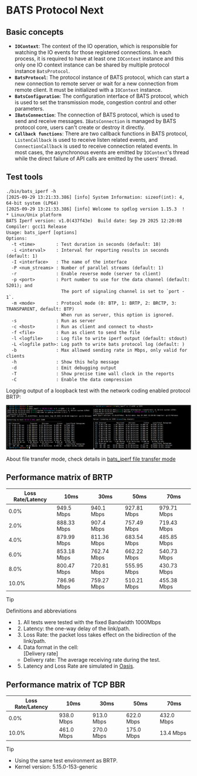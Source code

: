 # BATS Protocol Next

## Basic concepts

- **`IOContext`**:
  The context of the IO operation, which is responsible for watching the IO events for those registered connections.
  In each process, it is required to have at least one `IOContext` instance and this only one IO context instance can be shared by multiple protocol instance `BatsProtocol`.
- **`BatsProtocol`**:
  The protocol instance of BATS protocol, which can start a new connection to remote server or wait for a new connection from remote client.
  It must be initialized with a `IOContext` instance.
- **`BatsConfiguration`**: 
  The configuration interface of BATS protocol,
  which is used to set the transmission mode,
  congestion control and other parameters.
- **`IBatsConnection`**:
  The connection of BATS protocol, which is used to send and receive messages.
  `IBatsConnection` is managed by BATS protocol core, users can't create or destroy it directly.
- **`Callback functions`**:
  There are two callback functions in BATS protocol, `ListenCallback` is used to receive listen related events,
  and `ConnectionCallback` is used to receive connection related events.
  In most cases, the asynchronous events are emitted by `IOContext`'s thread while the direct failure of API calls are emitted by the users' thread.

## Test tools

```text
./bin/bats_iperf -h
[2025-09-29 13:21:33.386] [info] System Information: sizeof(int): 4, 64-bit system (LP64)
[2025-09-29 13:21:33.386] [info] Welcome to spdlog version 1.15.3  !
* Linux/Unix platform
BATS Iperf version: v1.0(437f43e)  Build date: Sep 29 2025 12:20:08 Compiler: gcc11 Release
Usage: bats_iperf [options]
Options:
  -t <time>        : Test duration in seconds (default: 10)
  -i <interval>    : Interval for reporting results in seconds (default: 1)
  -I <interface>   : The name of the interface
  -P <num_streams> : Number of parallel streams (default: 1)
  -r               : Enable reverse mode (server to client)
  -p <port>        : Port number to use for the data channel (default: 5201); and
                     The port of signaling channel is set to `port - 1`.
  -m <mode>        : Protocol mode (0: BTP, 1: BRTP, 2: BRCTP, 3: TRANSPARENT, default: BTP)
                     When run as server, this option is ignored.
  -s               : Run as server
  -c <host>        : Run as client and connect to <host>
  -f <file>        : Run as client to send the file
  -l <logfile>     : Log file to write iperf output (default: stdout)
  -L <logfile path>: Log path to write bats protocol log (default: )
  -b               : Max allowed sending rate in Mbps, only valid for clients
  -h               : Show this help message
  -d               : Emit debugging output
  -T               : Show precise time wall clock in the reports
  -C               : Enable the data compression
```

Logging output of a loopback test with the network coding enabled protocol BRTP:

![alt text](imgs/bats_iperf_test.png)

About file transfer mode, check details in [bats_iperf file transfer mode](example/iperf-bats/bats_iperf.md)

## Performance matrix of BRTP

| Loss Rate/Latency | 10ms        | 30ms        | 50ms        | 70ms        |
| ----------------- | ----------- | ----------- | ----------- | ----------- |
| 0.0%              | 949.5 Mbps  | 940.1 Mbps  | 927.81 Mbps | 979.71 Mbps |
| 2.0%              | 888.33 Mbps | 907.4 Mbps  | 757.49 Mbps | 719.43 Mbps |
| 4.0%              | 879.99 Mbps | 811.36 Mbps | 683.54 Mbps | 485.85 Mbps |
| 6.0%              | 853.18 Mbps | 762.74 Mbps | 662.22 Mbps | 540.73 Mbps |
| 8.0%              | 800.47 Mbps | 720.81 Mbps | 555.95 Mbps | 430.73 Mbps |
| 10.0%             | 786.96 Mbps | 759.27 Mbps | 510.21 Mbps | 455.38 Mbps |

> [!TIP] 
> Definitions and abbreviations
> - 1. All tests were tested with the fixed Bandwidth 1000Mbps
> - 2. Latency: the one-way delay of the link/path.
> - 3. Loss Rate: the packet loss takes effect on the bidirection of the link/path.
> - 4. Data format in the cell: <br>[Delivery rate]
>    - Delivery rate: The average receiving rate during the test.
> - 5. Latency and Loss Rate are simulated in [Oasis](https://github.com/n-hop/oasis/blob/main/docs/tc-strategy.md).
>

## Performance matrix of TCP BBR

| Loss Rate/Latency | 10ms       | 30ms       | 50ms       | 70ms       |
| ----------------- | ---------- | ---------- | ---------- | ---------- |
| 0.0%              | 938.0 Mbps | 913.0 Mbps | 622.0 Mbps | 432.0 Mbps |
| 10.0%             | 461.0 Mbps | 270.0 Mbps | 175.0 Mbps | 13.4 Mbps  |

> [!TIP] 
> - Using the same test environment as BRTP.
> - Kernel version: 5.15.0-153-generic
